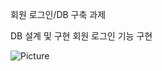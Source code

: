 회원 로그인/DB 구축 과제

DB 설계 및 구현
회원 로그인 기능 구현

![Picture](https://github.com/user-attachments/assets/17e6c5b6-8f52-455c-9fe9-69418b1de7d3)
